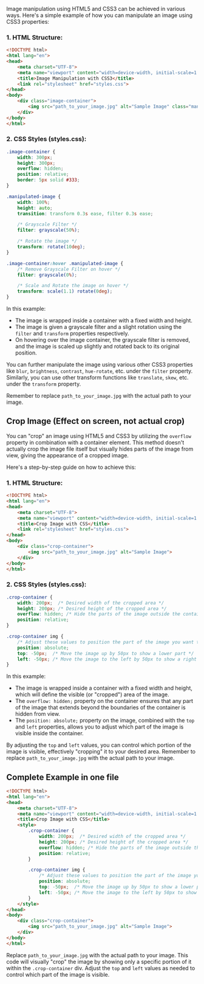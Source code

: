 Image manipulation using HTML5 and CSS3 can be achieved in various ways. Here's a simple example of how you can manipulate an image using CSS3 properties:

### 1. HTML Structure:

```html
<!DOCTYPE html>
<html lang="en">
<head>
    <meta charset="UTF-8">
    <meta name="viewport" content="width=device-width, initial-scale=1.0">
    <title>Image Manipulation with CSS3</title>
    <link rel="stylesheet" href="styles.css">
</head>
<body>
    <div class="image-container">
        <img src="path_to_your_image.jpg" alt="Sample Image" class="manipulated-image">
    </div>
</body>
</html>
```

### 2. CSS Styles (styles.css):

```css
.image-container {
    width: 300px;
    height: 300px;
    overflow: hidden;
    position: relative;
    border: 5px solid #333;
}

.manipulated-image {
    width: 100%;
    height: auto;
    transition: transform 0.3s ease, filter 0.3s ease;

    /* Grayscale Filter */
    filter: grayscale(50%);

    /* Rotate the image */
    transform: rotate(10deg);
}

.image-container:hover .manipulated-image {
    /* Remove Grayscale Filter on hover */
    filter: grayscale(0%);

    /* Scale and Rotate the image on hover */
    transform: scale(1.1) rotate(0deg);
}
```

In this example:

- The image is wrapped inside a container with a fixed width and height.
- The image is given a grayscale filter and a slight rotation using the `filter` and `transform` properties respectively.
- On hovering over the image container, the grayscale filter is removed, and the image is scaled up slightly and rotated back to its original position.

You can further manipulate the image using various other CSS3 properties like `blur`, `brightness`, `contrast`, `hue-rotate`, etc. under the `filter` property. Similarly, you can use other transform functions like `translate`, `skew`, etc. under the `transform` property.

Remember to replace `path_to_your_image.jpg` with the actual path to your image.


## Crop Image (Effect on screen, not actual crop)

You can "crop" an image using HTML5 and CSS3 by utilizing the `overflow` property in combination with a container element. This method doesn't actually crop the image file itself but visually hides parts of the image from view, giving the appearance of a cropped image.

Here's a step-by-step guide on how to achieve this:

### 1. HTML Structure:

```html
<!DOCTYPE html>
<html lang="en">
<head>
    <meta charset="UTF-8">
    <meta name="viewport" content="width=device-width, initial-scale=1.0">
    <title>Crop Image with CSS</title>
    <link rel="stylesheet" href="styles.css">
</head>
<body>
    <div class="crop-container">
        <img src="path_to_your_image.jpg" alt="Sample Image">
    </div>
</body>
</html>
```

### 2. CSS Styles (styles.css):

```css
.crop-container {
    width: 200px;  /* Desired width of the cropped area */
    height: 200px; /* Desired height of the cropped area */
    overflow: hidden; /* Hide the parts of the image outside the container */
    position: relative;
}

.crop-container img {
    /* Adjust these values to position the part of the image you want to show inside the container */
    position: absolute;
    top: -50px;  /* Move the image up by 50px to show a lower part */
    left: -50px; /* Move the image to the left by 50px to show a right part */
}
```

In this example:

- The image is wrapped inside a container with a fixed width and height, which will define the visible (or "cropped") area of the image.
- The `overflow: hidden;` property on the container ensures that any part of the image that extends beyond the boundaries of the container is hidden from view.
- The `position: absolute;` property on the image, combined with the `top` and `left` properties, allows you to adjust which part of the image is visible inside the container.

By adjusting the `top` and `left` values, you can control which portion of the image is visible, effectively "cropping" it to your desired area. Remember to replace `path_to_your_image.jpg` with the actual path to your image.

## Complete Example in one file


```html
<!DOCTYPE html>
<html lang="en">
<head>
    <meta charset="UTF-8">
    <meta name="viewport" content="width=device-width, initial-scale=1.0">
    <title>Crop Image with CSS</title>
    <style>
        .crop-container {
            width: 200px;  /* Desired width of the cropped area */
            height: 200px; /* Desired height of the cropped area */
            overflow: hidden; /* Hide the parts of the image outside the container */
            position: relative;
        }

        .crop-container img {
            /* Adjust these values to position the part of the image you want to show inside the container */
            position: absolute;
            top: -50px;  /* Move the image up by 50px to show a lower part */
            left: -50px; /* Move the image to the left by 50px to show a right part */
        }
    </style>
</head>
<body>
    <div class="crop-container">
        <img src="path_to_your_image.jpg" alt="Sample Image">
    </div>
</body>
</html>
```

Replace `path_to_your_image.jpg` with the actual path to your image. This code will visually "crop" the image by showing only a specific portion of it within the `.crop-container` div. Adjust the `top` and `left` values as needed to control which part of the image is visible.

